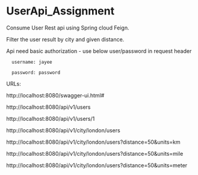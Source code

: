 
# UserApi_Assignment
Consume User Rest api using Spring cloud Feign.



Filter the user result by city and given distance.


Api need basic authorization - use below user/password in request header

      username: jayee 
  
      password: password


URLs:

http://localhost:8080/swagger-ui.html#

http://localhost:8080/api/v1/users

http://localhost:8080/api/v1/users/1

http://localhost:8080/api/v1/city/london/users

http://localhost:8080/api/v1/city/london/users?distance=50&units=km

http://localhost:8080/api/v1/city/london/users?distance=50&units=mile

http://localhost:8080/api/v1/city/london/users?distance=50&units=meter

